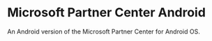 # Microsoft Partner Center Android
An Android version of the Microsoft Partner Center for Android OS.

